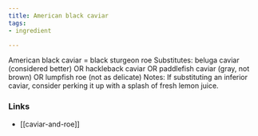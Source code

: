 ```yaml
---
title: American black caviar
tags:
- ingredient

---
```

American black caviar = black sturgeon roe Substitutes: beluga caviar (considered better) OR hackleback caviar OR paddlefish caviar (gray, not brown) OR lumpfish roe (not as delicate) Notes: If substituting an inferior caviar, consider perking it up with a splash of fresh lemon juice.

### Links

* [[caviar-and-roe]]
